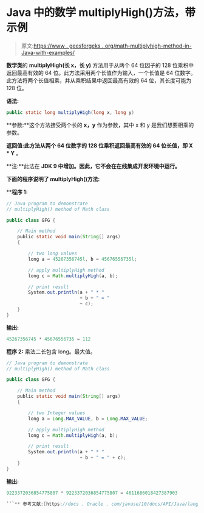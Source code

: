 # Java 中的数学 multiplyHigh()方法，带示例

> 原文:[https://www . geesforgeks . org/math-multiplyhigh-method-in-Java-with-examples/](https://www.geeksforgeeks.org/math-multiplyhigh-method-in-java-with-examples/)

**数学类**的 **multiplyHigh(长 x，长 y)** 方法用于从两个 64 位因子的 128 位乘积中返回最高有效的 64 位。此方法采用两个长值作为输入，一个长值是 64 位数字。此方法将两个长值相乘，并从乘积结果中返回最高有效的 64 位，其长度可能为 128 位。

**语法:**

```java
public static long multiplyHigh(long x, long y)
```

**参数:**这个方法接受两个长的 **x，y** 作为参数，其中 x 和 y 是我们想要相乘的参数。

**返回值:**此方法从两个 64 位数字的 128 位乘积**返回最高有效的 64 位长值，即 X * Y** 。

**注:**此法在 **JDK 9 中增加。因此，它不会在在线集成开发环境中运行。**

**下面的程序说明了 multiplyHigh()方法:**

 ****程序 1:**

```java
// Java program to demonstrate
// multiplyHigh() method of Math class

public class GFG {

    // Main method
    public static void main(String[] args)
    {

        // two long values
        long a = 45267356745l, b = 45676556735l;

        // apply multiplyHigh method
        long c = Math.multiplyHigh(a, b);

        // print result
        System.out.println(a + " * "
                           + b + " = "
                           + c);
    }
}
```

**输出:**

```java
45267356745 * 45676556735 = 112

```

**程序 2:** 乘法二长包含 long。最大值。

```java
// Java program to demonstrate
// multiplyHigh() method of Math class

public class GFG {

    // Main method
    public static void main(String[] args)
    {

        // two Integer values
        long a = Long.MAX_VALUE, b = Long.MAX_VALUE;

        // apply multiplyHigh method
        long c = Math.multiplyHigh(a, b);

        // print result
        System.out.println(a + " * "
                           + b + " = " + c);
    }
}
```

**输出:**

```java
9223372036854775807 * 9223372036854775807 = 4611686018427387903

```** 参考文献:[https://docs . Oracle . com/javase/10/docs/API/Java/lang/math . html # multiplyHigh(long，long)](https://docs.oracle.com/javase/10/docs/api/java/lang/Math.html#multiplyHigh(long, long))